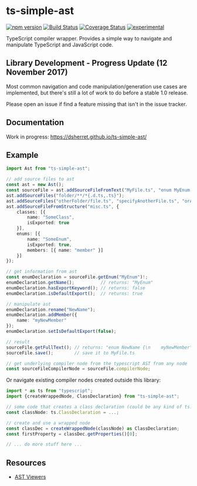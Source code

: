 ﻿ts-simple-ast
=============

[![npm version](https://badge.fury.io/js/ts-simple-ast.svg)](https://badge.fury.io/js/ts-simple-ast)
[![Build Status](https://travis-ci.org/dsherret/ts-simple-ast.svg)](https://travis-ci.org/dsherret/ts-simple-ast)
[![Coverage Status](https://coveralls.io/repos/dsherret/ts-simple-ast/badge.svg?branch=master&service=github)](https://coveralls.io/github/dsherret/ts-simple-ast?branch=master)
[![experimental](http://badges.github.io/stability-badges/dist/experimental.svg)](http://github.com/badges/stability-badges)

TypeScript compiler wrapper. Provides a simple way to navigate and manipulate TypeScript and JavaScript code.

## Library Development - Progress Update (12 November 2017)

Most common navigation and code manipulation/generation use cases are implemented, but there's still a lot of work to do before a stable 1.0 release.

Please open an issue if find a feature missing that isn't in the issue tracker.

## Documentation

Work in progress: https://dsherret.github.io/ts-simple-ast/

## Example

```typescript
import Ast from "ts-simple-ast";

// add source files to ast
const ast = new Ast();
const sourceFile = ast.addSourceFileFromText("MyFile.ts", "enum MyEnum {}\nlet myEnum: MyEnum;\nexport default MyEnum;");
ast.addSourceFiles("folder/**/*{.d.ts,.ts}");
ast.addSourceFiles("otherFolder/file.ts", "specifyAnotherFile.ts", "orAnotherGlob/**/*.ts");
ast.addSourceFileFromStructure("misc.ts", {
    classes: [{
        name: "SomeClass",
        isExported: true
    }],
    enums: [{
        name: "SomeEnum",
        isExported: true,
        members: [{ name: "member" }]
    }]
});

// get information from ast
const enumDeclaration = sourceFile.getEnum("MyEnum")!;
enumDeclaration.getName();          // returns: "MyEnum"
enumDeclaration.hasExportKeyword(); // returns: false
enumDeclaration.isDefaultExport();  // returns: true

// manipulate ast
enumDeclaration.rename("NewName");
enumDeclaration.addMember({
    name: "myNewMember"
});
enumDeclaration.setIsDefaultExport(false);

// result
sourceFile.getFullText(); // returns: "enum NewName {\n    myNewMember\n}\nlet myEnum: NewName;"
sourceFile.save();        // save it to MyFile.ts

// get underlying compiler node from the typescript AST from any node
const sourceFileCompilerNode = sourceFile.compilerNode;
```

Or navigate existing compiler nodes created outside this library:

```typescript
import * as ts from "typescript";
import {createWrappedNode, ClassDeclaration} from "ts-simple-ast";

// some code that creates a class declaration (could be any kind of ts.Node)
const classNode: ts.ClassDeclaration = ...; 

// create and use a wrapped node
const classDec = createWrappedNode(classNode) as ClassDeclaration;
const firstProperty = classDec.getProperties()[0];

// ... do more stuff here ...
```

## Resources

* [AST Viewers](https://dsherret.github.io/ts-simple-ast/setup/ast-viewers)
